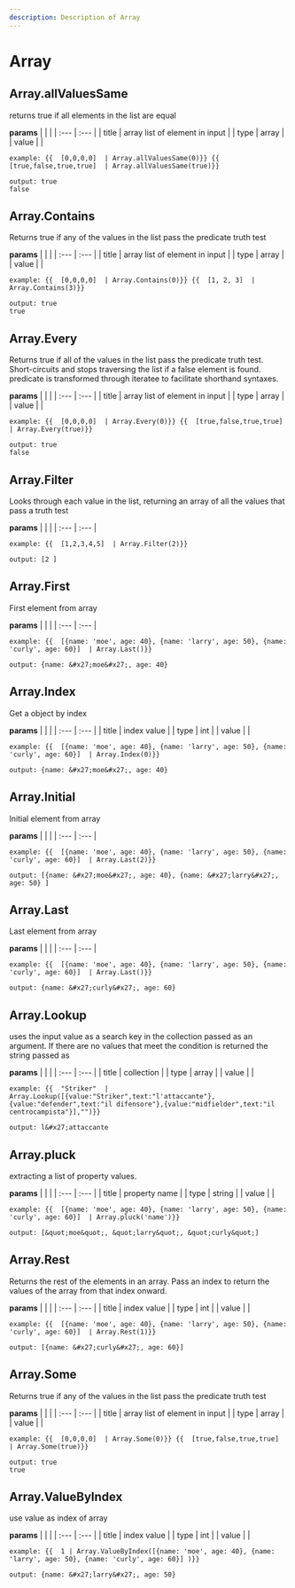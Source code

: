```yaml
---
description: Description of Array
---
```


# Array


## Array.allValuesSame
returns true if all elements in the list are equal


**params**
    |  |  |
    | :--- | :--- |
    | title | array list of element in input  |
    | type | array |
    | value |  |


```
example: {{  [0,0,0,0]  | Array.allValuesSame(0)}} {{  [true,false,true,true]  | Array.allValuesSame(true)}}

output: true
false

```
## Array.Contains
Returns true if any of the values in the list pass the predicate truth test


**params**
    |  |  |
    | :--- | :--- |
    | title | array list of element in input  |
    | type | array |
    | value |  |


```
example: {{  [0,0,0,0]  | Array.Contains(0)}} {{  [1, 2, 3]  | Array.Contains(3)}}

output: true
true

```
## Array.Every
Returns true if all of the values in the list pass the predicate truth test. Short-circuits and stops traversing the list if a false element is found. predicate is transformed through iteratee to facilitate shorthand syntaxes.


**params**
    |  |  |
    | :--- | :--- |
    | title | array list of element in input  |
    | type | array |
    | value |  |


```
example: {{  [0,0,0,0]  | Array.Every(0)}} {{  [true,false,true,true]  | Array.Every(true)}}

output: true
false

```
## Array.Filter
Looks through each value in the list, returning an array of all the values that pass a truth test


**params**
    |  |  |
    | :--- | :--- |


```
example: {{  [1,2,3,4,5]  | Array.Filter(2)}}

output: [2 ]

```
## Array.First
First element from array


**params**
    |  |  |
    | :--- | :--- |


```
example: {{  [{name: 'moe', age: 40}, {name: 'larry', age: 50}, {name: 'curly', age: 60}]  | Array.Last()}}

output: {name: &#x27;moe&#x27;, age: 40}

```
## Array.Index
Get a object by index


**params**
    |  |  |
    | :--- | :--- |
    | title | index value  |
    | type | int |
    | value |  |


```
example: {{  [{name: 'moe', age: 40}, {name: 'larry', age: 50}, {name: 'curly', age: 60}]  | Array.Index(0)}}

output: {name: &#x27;moe&#x27;, age: 40}

```
## Array.Initial
Initial element from array


**params**
    |  |  |
    | :--- | :--- |


```
example: {{  [{name: 'moe', age: 40}, {name: 'larry', age: 50}, {name: 'curly', age: 60}]  | Array.Last(2)}}

output: [{name: &#x27;moe&#x27;, age: 40}, {name: &#x27;larry&#x27;, age: 50} ]

```
## Array.Last
Last element from array


**params**
    |  |  |
    | :--- | :--- |


```
example: {{  [{name: 'moe', age: 40}, {name: 'larry', age: 50}, {name: 'curly', age: 60}]  | Array.Last()}}

output: {name: &#x27;curly&#x27;, age: 60}

```
## Array.Lookup
uses the input value as a search key in the collection passed as an argument. If there are no values that meet the condition is returned the string passed as


**params**
    |  |  |
    | :--- | :--- |
    | title | collection  |
    | type | array |
    | value |  |


```
example: {{  "Striker"  | Array.Lookup([{value:"Striker",text:"l'attaccante"},{value:"defender",text:"il difensore"},{value:"midfielder",text:"il centrocampista"}],"")}}

output: l&#x27;attaccante

```
## Array.pluck
extracting a list of property values.


**params**
    |  |  |
    | :--- | :--- |
    | title | property name  |
    | type | string |
    | value |  |


```
example: {{  [{name: 'moe', age: 40}, {name: 'larry', age: 50}, {name: 'curly', age: 60}]  | Array.pluck('name')}}

output: [&quot;moe&quot;, &quot;larry&quot;, &quot;curly&quot;]

```
## Array.Rest
Returns the rest of the elements in an array. Pass an index to return the values of the array from that index onward.


**params**
    |  |  |
    | :--- | :--- |
    | title | index value  |
    | type | int |
    | value |  |


```
example: {{  [{name: 'moe', age: 40}, {name: 'larry', age: 50}, {name: 'curly', age: 60}]  | Array.Rest(1)}}

output: [{name: &#x27;curly&#x27;, age: 60}]

```
## Array.Some
Returns true if any of the values in the list pass the predicate truth test


**params**
    |  |  |
    | :--- | :--- |
    | title | array list of element in input  |
    | type | array |
    | value |  |


```
example: {{  [0,0,0,0]  | Array.Some(0)}} {{  [true,false,true,true]  | Array.Some(true)}}

output: true
true

```
## Array.ValueByIndex
use value as index of array


**params**
    |  |  |
    | :--- | :--- |
    | title | index value  |
    | type | int |
    | value |  |


```
example: {{  1 | Array.ValueByIndex([{name: 'moe', age: 40}, {name: 'larry', age: 50}, {name: 'curly', age: 60}] )}}

output: {name: &#x27;larry&#x27;, age: 50}

```


